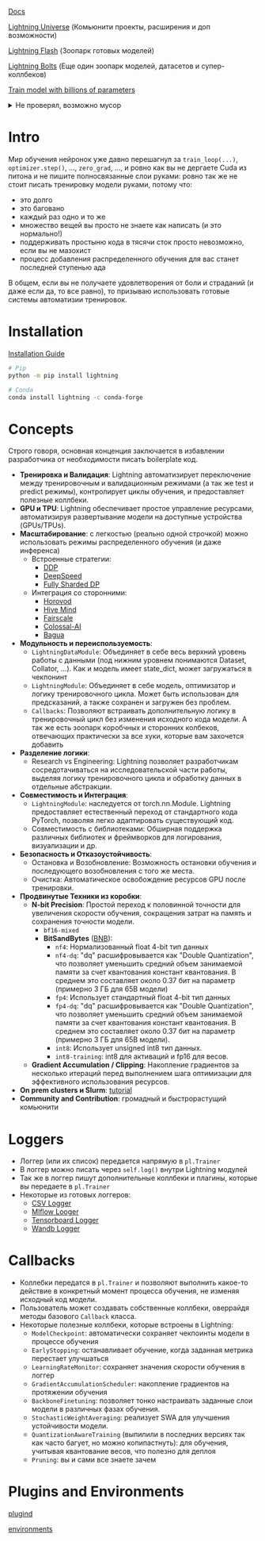 [Docs](https://lightning.ai/docs/pytorch/stable/starter/installation.html)

[Lightning Universe](https://github.com/Lightning-Universe) (Комьюнити проекты, расширения и доп возможности)

[Lightning Flash](https://github.com/Lightning-Universe/lightning-flash) (Зоопарк готовых моделей)

[Lightning Bolts](https://lightning-bolts.readthedocs.io/en/latest/) (Еще один зоопарк моделей, датасетов и супер-коллбеков)

[Train model with billions of parameters](https://lightning.ai/docs/pytorch/stable/advanced/model_parallel.html)

<details markdown="1">
<summary>Не проверял, возможно мусор</summary>

- [Сахарок для S3](https://github.com/Lightning-Universe/AWS-s3_component)
- [Сахарок для Redis](https://github.com/Lightning-Universe/Redis_component)
- [Lightning GPT](https://github.com/Lightning-Universe/lightning-GPT)

</details>


# Intro
Мир обучения нейронок уже давно перешагнул за `train_loop(...)`, `optimizer.step()`, ..., `zero_grad`, ...,
и ровно как вы не дергаете Cuda из питона и не пишите полносвязанные слои руками: ровно так же не стоит писать тренировку модели руками, потому что:
- это долго
- это баговано
- каждый раз одно и то же
- множество вещей вы просто не знаете как написать (и это нормально!)
- поддерживать простыню кода в тясячи сток просто невозможно, если вы не мазохист
- процесс добавления распределенного обучения для вас станет последней ступенью ада

В общем, если вы не получаете удовлетворения от боли и страданий (и даже если да, то все равно), то призываю использовать готовые системы автоматизии тренировок.



# Installation
[Installation Guide](https://lightning.ai/docs/pytorch/stable/starter/installation.html)

```bash
# Pip
python -m pip install lightning

# Conda
conda install lightning -c conda-forge
```

# Concepts
Строго говоря, основная конценция заключается в избавлении разработчика от необходимости писать boilerplate код.

- **Тренировка и Валидация**: Lightning автоматизирует переключение между тренировочным и валидационным режимами (а так же test и predict режимы), контролирует циклы обучения, и предоставляет полезные коллбеки.
- **GPU и TPU**: Lightning обеспечивает простое управление ресурсами, автоматизируя развертывание модели на доступные устройства (GPUs/TPUs).
- **Масштабирование**: с легкостью (реально одной строчкой) можно использовать режимы распределенного обучения (и даже инференса)
    - Встроенные стратегии:
        - [DDP](https://lightning.ai/docs/pytorch/stable/api/lightning.pytorch.strategies.DDPStrategy.html#lightning.pytorch.strategies.DDPStrategy)
        - [DeepSpeed](https://lightning.ai/docs/pytorch/stable/api/lightning.pytorch.strategies.DeepSpeedStrategy.html#lightning.pytorch.strategies.DeepSpeedStrategy)
        - [Fully Sharded DP](https://lightning.ai/docs/pytorch/stable/api/lightning.pytorch.strategies.FSDPStrategy.html#lightning.pytorch.strategies.FSDPStrategy)
    - Интеграция со сторонними:
        - [Horovod](https://github.com/Lightning-Universe/lightning-Horovod)
        - [Hive Mind](https://github.com/Lightning-Universe/lightning-Hivemind)
        - [Fairscale](https://github.com/Lightning-Universe/lightning-Fairscale)
        - [Colossal-AI](https://github.com/Lightning-Universe/lightning-ColossalAI)
        - [Bagua](https://github.com/Lightning-Universe/lightning-Bagua)
- **Модульность и переиспользуемость**:
    - `LightningDataModule`: Объединяет в себе весь верхний уровень работы с данными (под нижним уровнем понимаются Dataset, Collator, ...). Как и модель имеет state_dict, может загружаться в чекпонинт
    - `LightningModule`: Объединяет в себе модель, оптимизатор и логику тренировочного цикла. Может быть использован для предсказаний, а также сохранен и загружен без проблем.
    - `Callbacks`: Позволяют встраивать дополнительную логику в тренировочный цикл без изменения исходного кода модели. А так же есть зоопарк коробчных и сторонних колбеков, отвечающих практически за все хуки, которые вам захочется добавить
- **Разделение логики**:
    - Research vs Engineering: Lightning позволяет разработчикам сосредотачиваться на исследовательской части работы, выделяя логику тренировочного цикла и обработку данных в отдельные абстракции.
- **Совместимость и Интеграция**:
    - `LightningModule`: наследуется от torch.nn.Module. Lightning предоставляет естественный переход от стандартного кода PyTorch, позволяя легко адаптировать существующий код.
    - Совместимость с библиотеками: Обширная поддержка различных библиотек и фреймворков для логирования, визуализации и др.
- **Безопасность и Отказоустойчивость**:
    - Остановка и Возобновление: Возможность остановки обучения и последующего возобновления с того же места.
    - Очистка: Автоматическое освобождение ресурсов GPU после тренировки.
- **Продвинутые Техники из коробки**:
    - **N-bit Precision**: Простой переход к половинной точности для увеличения скорости обучения, сокращения затрат на память и сохранения точности модели.
        - `bf16-mixed`
        - **BitSandBytes** ([BNB](https://lightning.ai/docs/pytorch/stable/common/precision_intermediate.html#quantization-via-bitsandbytes)):
            - `nf4`: Нормализованный float 4-bit тип данных
            - `nf4-dq`: "dq" расшифровывается как "Double Quantization", что позволяет уменьшить средний объем занимаемой памяти за счет квантования констант квантования. В среднем это составляет около 0.37 бит на параметр (примерно 3 ГБ для 65B модели)
            - `fp4`: Использует стандартный float 4-bit тип данных
            - `fp4-dq`: "dq" расшифровывается как "Double Quantization", что позволяет уменьшить средний объем занимаемой памяти за счет квантования констант квантования. В среднем это составляет около 0.37 бит на параметр (примерно 3 ГБ для 65B модели).
            - `int8`: Использует unsigned int8 тип данных.
            - `int8-training`: int8 для активаций и fp16 для весов.
    - **Gradient Accumulation / Clipping**: Накопление градиентов за несколько итераций перед выполнением шага оптимизации для эффективного использования ресурсов.
- **On prem clusters и Slurm**: [tutorial](https://lightning.ai/docs/pytorch/stable/clouds/cluster_intermediate_1.html)
- **Community and Contribution**: громадный и быстрорастущий комьюнити


# Loggers
- Логгер (или их список) передается напрямую в `pl.Trainer`
- В логгер можно писать через `self.log()` внутри Lightning модулей
- Так же в логгер пишут дополнительные коллбеки и плагины, которые вы передаете в `pl.Trainer`
- Некоторые из готовых логгеров:
    - [CSV Logger](https://lightning.ai/docs/pytorch/stable/api/lightning.pytorch.loggers.csv_logs.html#module-lightning.pytorch.loggers.csv_logs)
    - [Mlflow Looger](https://lightning.ai/docs/pytorch/stable/api/lightning.pytorch.loggers.mlflow.html#module-lightning.pytorch.loggers.mlflow)
    - [Tensorboard Logger](https://lightning.ai/docs/pytorch/stable/api/lightning.pytorch.loggers.tensorboard.html#module-lightning.pytorch.loggers.tensorboard)
    - [Wandb Logger](https://lightning.ai/docs/pytorch/stable/api/lightning.pytorch.loggers.wandb.html#module-lightning.pytorch.loggers.wandb)


# Callbacks
- Коллебки передатся в `pl.Trainer` и позволяют выполнить какое-то действие в конкретный момент процесса обучения, не изменяя исходный код модели.
- Пользователь может создавать собственные коллбеки, оверрайдя методы базового `Callback` класса.
- Некоторые полезные коллбеки, которые встроены в Lightning:
    - `ModelCheckpoint`: автоматически сохраняет чекпоинты модели в процессе обучения
    - `EarlyStopping`: останавливает обучение, когда заданная метрика перестает улучшаться
    - `LearningRateMonitor`: сохраняет значения скорости обучения в логгер
    - `GradientAccumulationScheduler`: накопление градиентов на протяжении обучения
    - `BackboneFinetuning`: позволяет тонко настраивать заданные слои модели в различных фазах обучения.
    - `StochasticWeightAveraging`: реализует SWA для улучшения устойчивости модели.
    - `QuantizationAwareTraining` (выпилили в последних версиях так как часто багует, но можно копипастнуть): для обучения, учитывая квантование весов, что полезно для деплоя
    - `Pruning`: вы и сами все знаете зачем



# Plugins and Environments
[plugind](https://lightning.ai/docs/pytorch/stable/api_references.html#plugins)

[environments](https://lightning.ai/docs/pytorch/stable/api_references.html#environments)
